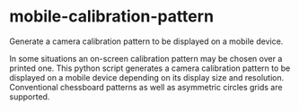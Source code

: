 # mobile-calibration-pattern
Generate a camera calibration pattern to be displayed on a mobile device.

In some situations an on-screen calibration pattern may be chosen over a printed one.
This python script generates a camera calibration pattern to be displayed on a mobile device depending on its display size and resolution.
Conventional chessboard patterns as well as asymmetric circles grids are supported.